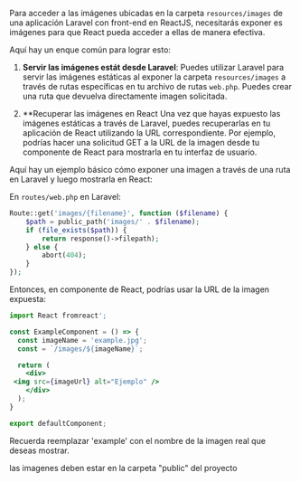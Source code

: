  Para acceder a las imágenes ubicadas en la carpeta `resources/images` de una aplicación Laravel con front-end en ReactJS, necesitarás exponer es imágenes para que React pueda acceder a ellas de manera efectiva.

Aquí hay un enque común para lograr esto:

1. **Servir las imágenes estát desde Laravel**: Puedes utilizar Laravel para servir las imágenes estáticas al exponer la carpeta `resources/images` a través de rutas específicas en tu archivo de rutas `web.php`. Puedes crear una ruta que devuelva directamente imagen solicitada.

2. **Recuperar las imágenes en React Una vez que hayas expuesto las imágenes estáticas a través de Laravel, puedes recuperarlas en tu aplicación de React utilizando la URL correspondiente. Por ejemplo, podrías hacer una solicitud GET a la URL de la imagen desde tu componente de React para mostrarla en tu interfaz de usuario.

Aquí hay un ejemplo básico cómo exponer una imagen a través de una ruta en Laravel y luego mostrarla en React:

En `routes/web.php` en Laravel:

```php
Route::get('images/{filename}', function ($filename) {
    $path = public_path('images/' . $filename);
    if (file_exists($path)) {
        return response()->filepath);
    } else {
        abort(404);
    }
});
```

Entonces, en componente de React, podrías usar la URL de la imagen expuesta:

```jsx
import React fromreact';

const ExampleComponent = () => {
  const imageName = 'example.jpg';
  const = `/images/${imageName}`;

  return (
    <div>
 <img src={imageUrl} alt="Ejemplo" />
    </div>
  );
}

export defaultComponent;
```

Recuerda reemplazar 'example' con el nombre de la imagen real que deseas mostrar.

las imagenes deben estar en la carpeta "public" del proyecto